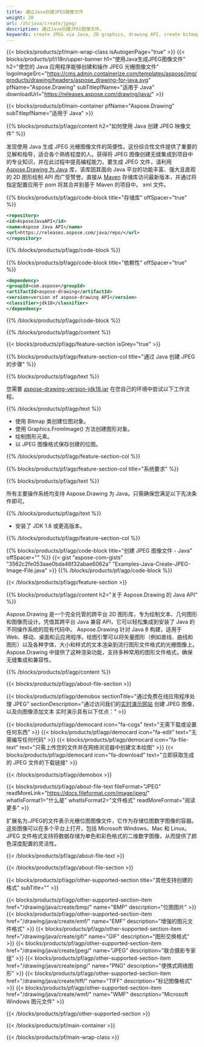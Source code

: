 ```yaml
---
title: 通过Java创建JPEG镜像文件
weight: 20
url: /zh/java/create/jpeg/
description: 通过Java创建JPEG图像文件。
keywords: create JPEG via Java, 2D graphics, drawing API, create bitmap in Java, Drawing 适用于 Java, save bitmap, save JPEG image, cross-platform 2D graphic library, Bitmap class, vector graphics drawing, draw text, rendering raster images, JPEG image file
---
```


{{< blocks/products/pf/main-wrap-class isAutogenPage="true" >}}
{{< blocks/products/pf/i18n/upper-banner h1="使用Java生成JPEG图像文件" h2="使您的 Java 应用程序能够创建和操作 JPEG 光栅图像文件" logoImageSrc="https://cms.admin.containerize.com/templates/aspose/img/products/drawing/headers/aspose_drawing-for-java.svg" pfName="Aspose.Drawing" subTitlepfName="适用于 Java" downloadUrl="https://releases.aspose.com/drawing/java/" >}}

{{< blocks/products/pf/main-container pfName="Aspose.Drawing" subTitlepfName="适用于 Java" >}}


{{% blocks/products/pf/agp/content h2="如何使用 Java 创建 JPEG 映像文件" %}}

发现使用 Java 生成 JPEG 光栅图像文件的简便性。这份综合性文件提供了重要的见解和指导，适合各个熟练程度的人。获得将 JPEG 图像创建无缝集成到项目中的专业知识，并在此过程中提高编程能力。要生成 JPEG 文件，请利用 [Aspose.Drawing 为 Java](https://products.aspose.com/drawing/java) 库，该库因其面向 Java 平台的功能丰富、强大且直观的 2D 图形绘制 API 而广受赞誉。直接从 [Maven](https://releases.aspose.com/java/repo/com/aspose/aspose-drawing/) 存储库访问最新版本，并通过将指定配置应用于 pom 将其合并到基于 Maven 的项目中。 xml 文件。

{{% blocks/products/pf/agp/code-block title="存储库" offSpacer="true" %}}

```xml
<repository>
<id>AsposeJavaAPI</id>
<name>Aspose Java API</name>
<url>https://releases.aspose.com/java/repo/</url>
</repository>
```

{{% /blocks/products/pf/agp/code-block %}}

{{% blocks/products/pf/agp/code-block title="依赖性" offSpacer="true" %}}

```xml
<dependency>
<groupId>com.aspose</groupId>
<artifactId>aspose-drawing</artifactId>
<version>version of aspose-drawing API</version>
<classifier>jdk18</classifier>
</dependency>
```

{{% /blocks/products/pf/agp/code-block %}}

{{% /blocks/products/pf/agp/content %}}


{{< blocks/products/pf/agp/feature-section isGrey="true" >}}

{{% blocks/products/pf/agp/feature-section-col title="通过 Java 创建 JPEG 的步骤" %}}

{{% blocks/products/pf/agp/text %}}

您需要 [aspose-drawing-version-jdk18.jar](https://releases.aspose.com/drawing/java/) 在您自己的环境中尝试以下工作流程。

{{% /blocks/products/pf/agp/text %}}

+ 使用 Bitmap 类创建位图对象。
+ 使用 Graphics.FromImage() 方法创建图形对象。
+ 绘制图形元素。
+ 以 JPEG 图像格式保存创建的位图。

{{% /blocks/products/pf/agp/feature-section-col %}}

{{% blocks/products/pf/agp/feature-section-col title="系统要求" %}}

{{% blocks/products/pf/agp/text %}}

所有主要操作系统均支持 Aspose.Drawing 为 Java。只需确保您满足以下先决条件即可。

{{% /blocks/products/pf/agp/text %}}

- 安装了 JDK 1.8 或更高版本。

{{% /blocks/products/pf/agp/feature-section-col %}}

{{% blocks/products/pf/agp/code-block title="创建 JPEG 图像文件 - Java" offSpacer="" %}}
{{< gist "aspose-com-gists" "3562c2fe053aae0bda46f32abae6062a" "Examples-Java-Create-JPEG-Image-File.java" >}}
{{% /blocks/products/pf/agp/code-block %}}

{{< /blocks/products/pf/agp/feature-section >}}


<!-- aboutfile Starts -->

{{% blocks/products/pf/agp/content h2="关于 Aspose.Drawing 的 Java API" %}}

Aspose.Drawing 是一个完全托管的跨平台 2D 图形库，专为绘制文本、几何图形和图像而设计。凭借其跨平台 Java 兼容 API，它可以轻松集成到安装了 Java 的不同操作系统的现有代码中。 Aspose.Drawing 针对 Java 8 构建，适用于 Web、移动、桌面和云应用程序。绘图引擎可以将矢量图形（例如直线、曲线和图形）以及各种字体、大小和样式的文本渲染到流行图形文件格式的光栅图像上。 Aspose.Drawing 中提供了这种渲染功能，支持多种常用的图形文件格式，确保无缝集成和兼容性。

{{% /blocks/products/pf/agp/content %}}


{{< blocks/products/pf/agp/about-file-section >}}

{{< blocks/products/pf/agp/demobox sectionTitle="通过免费在线应用程序处理 JPEG" sectionDescription="通过访问我们的[实时演示网站](https://products.aspose.app/drawing) 创建 JPEG 图像，以及向图像添加文本 实时演示具有以下优点：" >}}

{{< blocks/products/pf/agp/democard icon="fa-cogs" text="无需下载或设置任何东西" >}}
{{< blocks/products/pf/agp/democard icon="fa-edit" text="无需编写任何代码" >}}
{{< blocks/products/pf/agp/democard icon="fa-file-text" text="只需上传您的文件并在网络浏览器中创建文本绘图" >}}
{{< blocks/products/pf/agp/democard icon="fa-download" text="立即获取生成的 JPEG 文件的下载链接" >}}

{{< /blocks/products/pf/agp/demobox >}}

{{< blocks/products/pf/agp/about-file-text fileFormat="JPEG" readMoreLink="https://docs.fileformat.com/image/jpeg/" whatIsFormat1="什么是" whatIsFormat2="文件格式" readMoreFormat="阅读更多" >}}

扩展名为.JPEG的文件表示光栅位图图像文件，它作为存储位图数字图像的容器。这些图像可以在多个平台上打开，包括 Microsoft Windows、Mac 和 Linux。 JPEG 文件格式支持将数据存储为单色和彩色格式的二维数字图像，从而提供了颜色深度配置的灵活性。

{{< /blocks/products/pf/agp/about-file-text >}}

{{< /blocks/products/pf/agp/about-file-section >}}

<!-- aboutfile Ends -->


{{< blocks/products/pf/agp/other-supported-section title="其他支持创建的格式" subTitle="" >}}

{{< blocks/products/pf/agp/other-supported-section-item href="/drawing/java/create/bmp/" name="BMP" description="位图图片" >}}
{{< blocks/products/pf/agp/other-supported-section-item href="/drawing/java/create/emf/" name="EMF" description="增强的图元文件格式" >}}
{{< blocks/products/pf/agp/other-supported-section-item href="/drawing/java/create/gif/" name="GIF" description="图形交换格式" >}}
{{< blocks/products/pf/agp/other-supported-section-item href="/drawing/java/create/jpeg/" name="JPEG" description="联合摄影专家组" >}}
{{< blocks/products/pf/agp/other-supported-section-item href="/drawing/java/create/png/" name="PNG" description="便携式网络图形" >}}
{{< blocks/products/pf/agp/other-supported-section-item href="/drawing/java/create/tiff/" name="TIFF" description="标记图像格式" >}}
{{< blocks/products/pf/agp/other-supported-section-item href="/drawing/java/create/wmf/" name="WMF" description="Microsoft Windows 图元文件" >}}


{{< /blocks/products/pf/agp/other-supported-section >}}

{{< /blocks/products/pf/main-container >}}

{{< /blocks/products/pf/main-wrap-class >}}

